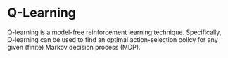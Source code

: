 # Q-Learning

Q-learning is a model-free reinforcement learning technique. Specifically, Q-learning can be used to find an optimal action-selection policy for any given (finite) Markov decision process (MDP).

